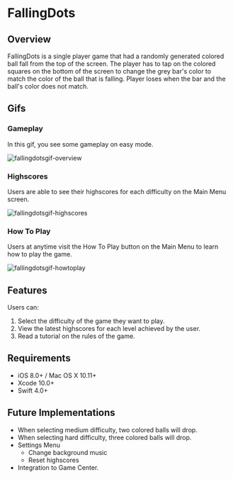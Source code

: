 # FallingDots

## Overview
FallingDots is a single player game that had a randomly generated colored ball fall from the top of the screen. The player has to tap on the colored squares on the bottom of the screen to change the grey bar's color to match the color of the ball that is falling. Player loses when the bar and the ball's color does not match.

## Gifs
### Gameplay
In this gif, you see some gameplay on easy mode.

![fallingdotsgif-overview](https://user-images.githubusercontent.com/43770537/53982844-eaa5d080-40e3-11e9-8847-c099c478abb5.gif)

### Highscores
Users are able to see their highscores for each difficulty on the Main Menu screen.

![fallingdotsgif-highscores](https://user-images.githubusercontent.com/43770537/53982978-39536a80-40e4-11e9-8723-34556744f854.gif)

### How To Play
Users at anytime visit the How To Play button on the Main Menu to learn how to play the game.

![fallingdotsgif-howtoplay](https://user-images.githubusercontent.com/43770537/53983021-512aee80-40e4-11e9-98d8-58cba405ee29.gif)

## Features
Users can:
  1. Select the difficulty of the game they want to play.
  2. View the latest highscores for each level achieved by the user.
  3. Read a tutorial on the rules of the game.

## Requirements
- iOS 8.0+ / Mac OS X 10.11+ 
- Xcode 10.0+
- Swift 4.0+

## Future Implementations
- When selecting medium difficulty, two colored balls will drop.
- When selecting hard difficulty, three colored balls will drop.
- Settings Menu
  - Change background music
  - Reset highscores
- Integration to Game Center.
